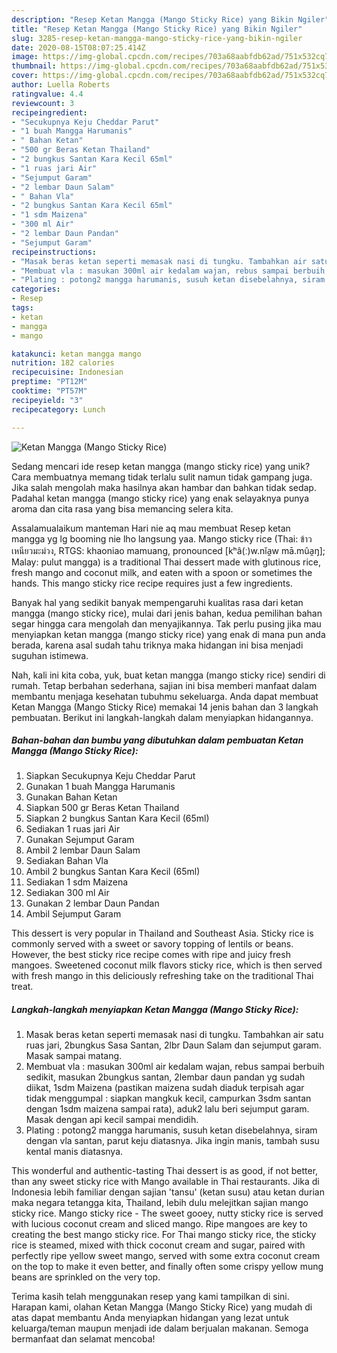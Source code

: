 ```yaml
---
description: "Resep Ketan Mangga (Mango Sticky Rice) yang Bikin Ngiler"
title: "Resep Ketan Mangga (Mango Sticky Rice) yang Bikin Ngiler"
slug: 3285-resep-ketan-mangga-mango-sticky-rice-yang-bikin-ngiler
date: 2020-08-15T08:07:25.414Z
image: https://img-global.cpcdn.com/recipes/703a68aabfdb62ad/751x532cq70/ketan-mangga-mango-sticky-rice-foto-resep-utama.jpg
thumbnail: https://img-global.cpcdn.com/recipes/703a68aabfdb62ad/751x532cq70/ketan-mangga-mango-sticky-rice-foto-resep-utama.jpg
cover: https://img-global.cpcdn.com/recipes/703a68aabfdb62ad/751x532cq70/ketan-mangga-mango-sticky-rice-foto-resep-utama.jpg
author: Luella Roberts
ratingvalue: 4.4
reviewcount: 3
recipeingredient:
- "Secukupnya Keju Cheddar Parut"
- "1 buah Mangga Harumanis"
- " Bahan Ketan"
- "500 gr Beras Ketan Thailand"
- "2 bungkus Santan Kara Kecil 65ml"
- "1 ruas jari Air"
- "Sejumput Garam"
- "2 lembar Daun Salam"
- " Bahan Vla"
- "2 bungkus Santan Kara Kecil 65ml"
- "1 sdm Maizena"
- "300 ml Air"
- "2 lembar Daun Pandan"
- "Sejumput Garam"
recipeinstructions:
- "Masak beras ketan seperti memasak nasi di tungku. Tambahkan air satu ruas jari, 2bungkus Sasa Santan, 2lbr Daun Salam dan sejumput garam. Masak sampai matang."
- "Membuat vla : masukan 300ml air kedalam wajan, rebus sampai berbuih sedikit, masukan 2bungkus santan, 2lembar daun pandan yg sudah diikat, 1sdm Maizena (pastikan maizena sudah diaduk terpisah agar tidak menggumpal : siapkan mangkuk kecil, campurkan 3sdm santan dengan 1sdm maizena sampai rata), aduk2 lalu beri sejumput garam. Masak dengan api kecil sampai mendidih."
- "Plating : potong2 mangga harumanis, susuh ketan disebelahnya, siram dengan vla santan, parut keju diatasnya. Jika ingin manis, tambah susu kental manis diatasnya."
categories:
- Resep
tags:
- ketan
- mangga
- mango

katakunci: ketan mangga mango 
nutrition: 182 calories
recipecuisine: Indonesian
preptime: "PT12M"
cooktime: "PT57M"
recipeyield: "3"
recipecategory: Lunch

---
```



![Ketan Mangga (Mango Sticky Rice)](https://img-global.cpcdn.com/recipes/703a68aabfdb62ad/751x532cq70/ketan-mangga-mango-sticky-rice-foto-resep-utama.jpg)

Sedang mencari ide resep ketan mangga (mango sticky rice) yang unik? Cara membuatnya memang tidak terlalu sulit namun tidak gampang juga. Jika salah mengolah maka hasilnya akan hambar dan bahkan tidak sedap. Padahal ketan mangga (mango sticky rice) yang enak selayaknya punya aroma dan cita rasa yang bisa memancing selera kita.

Assalamualaikum manteman Hari nie aq mau membuat Resep ketan mangga yg lg booming nie lho langsung yaa. Mango sticky rice (Thai: ข้าวเหนียวมะม่วง, RTGS: khaoniao mamuang, pronounced [kʰâ(ː)w.nǐa̯w mā.mûa̯ŋ]; Malay: pulut mangga) is a traditional Thai dessert made with glutinous rice, fresh mango and coconut milk, and eaten with a spoon or sometimes the hands. This mango sticky rice recipe requires just a few ingredients.

Banyak hal yang sedikit banyak mempengaruhi kualitas rasa dari ketan mangga (mango sticky rice), mulai dari jenis bahan, kedua pemilihan bahan segar hingga cara mengolah dan menyajikannya. Tak perlu pusing jika mau menyiapkan ketan mangga (mango sticky rice) yang enak di mana pun anda berada, karena asal sudah tahu triknya maka hidangan ini bisa menjadi suguhan istimewa.


Nah, kali ini kita coba, yuk, buat ketan mangga (mango sticky rice) sendiri di rumah. Tetap berbahan sederhana, sajian ini bisa memberi manfaat dalam membantu menjaga kesehatan tubuhmu sekeluarga. Anda dapat membuat Ketan Mangga (Mango Sticky Rice) memakai 14 jenis bahan dan 3 langkah pembuatan. Berikut ini langkah-langkah dalam menyiapkan hidangannya.

<!--inarticleads1-->

##### Bahan-bahan dan bumbu yang dibutuhkan dalam pembuatan Ketan Mangga (Mango Sticky Rice):

1. Siapkan Secukupnya Keju Cheddar Parut
1. Gunakan 1 buah Mangga Harumanis
1. Gunakan  Bahan Ketan
1. Siapkan 500 gr Beras Ketan Thailand
1. Siapkan 2 bungkus Santan Kara Kecil (65ml)
1. Sediakan 1 ruas jari Air
1. Gunakan Sejumput Garam
1. Ambil 2 lembar Daun Salam
1. Sediakan  Bahan Vla
1. Ambil 2 bungkus Santan Kara Kecil (65ml)
1. Sediakan 1 sdm Maizena
1. Sediakan 300 ml Air
1. Gunakan 2 lembar Daun Pandan
1. Ambil Sejumput Garam


This dessert is very popular in Thailand and Southeast Asia. Sticky rice is commonly served with a sweet or savory topping of lentils or beans. However, the best sticky rice recipe comes with ripe and juicy fresh mangoes. Sweetened coconut milk flavors sticky rice, which is then served with fresh mango in this deliciously refreshing take on the traditional Thai treat. 

<!--inarticleads2-->

##### Langkah-langkah menyiapkan Ketan Mangga (Mango Sticky Rice):

1. Masak beras ketan seperti memasak nasi di tungku. Tambahkan air satu ruas jari, 2bungkus Sasa Santan, 2lbr Daun Salam dan sejumput garam. Masak sampai matang.
1. Membuat vla : masukan 300ml air kedalam wajan, rebus sampai berbuih sedikit, masukan 2bungkus santan, 2lembar daun pandan yg sudah diikat, 1sdm Maizena (pastikan maizena sudah diaduk terpisah agar tidak menggumpal : siapkan mangkuk kecil, campurkan 3sdm santan dengan 1sdm maizena sampai rata), aduk2 lalu beri sejumput garam. Masak dengan api kecil sampai mendidih.
1. Plating : potong2 mangga harumanis, susuh ketan disebelahnya, siram dengan vla santan, parut keju diatasnya. Jika ingin manis, tambah susu kental manis diatasnya.


This wonderful and authentic-tasting Thai dessert is as good, if not better, than any sweet sticky rice with Mango available in Thai restaurants. Jika di Indonesia lebih familiar dengan sajian &#39;tansu&#39; (ketan susu) atau ketan durian maka negara tetangga kita, Thailand, lebih dulu melejitkan sajian mango sticky rice. Mango sticky rice - The sweet gooey, nutty sticky rice is served with lucious coconut cream and sliced mango. Ripe mangoes are key to creating the best mango sticky rice. For Thai mango sticky rice, the sticky rice is steamed, mixed with thick coconut cream and sugar, paired with perfectly ripe yellow sweet mango, served with some extra coconut cream on the top to make it even better, and finally often some crispy yellow mung beans are sprinkled on the very top. 

Terima kasih telah menggunakan resep yang kami tampilkan di sini. Harapan kami, olahan Ketan Mangga (Mango Sticky Rice) yang mudah di atas dapat membantu Anda menyiapkan hidangan yang lezat untuk keluarga/teman maupun menjadi ide dalam berjualan makanan. Semoga bermanfaat dan selamat mencoba!
